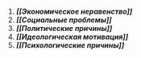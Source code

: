 1. ***[[Экономическое неравенство]]*** 
2. ***[[Социальные проблемы]]***
3. ***[[Политические причины]]*** 
4. ***[[Идеологическая мотивация]]*** 
5. ***[[Психологические причины]]*** 